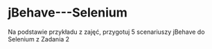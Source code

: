 # jBehave---Selenium
Na podstawie przykładu z zajęć, przygotuj 5 scenariuszy jBehave do Selenium z Zadania 2 
